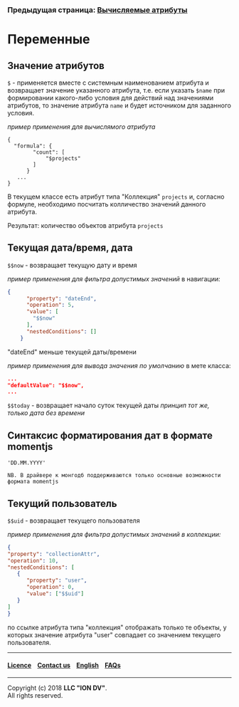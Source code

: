 ### Предыдущая страница: [Вычисляемые атрибуты](/docs/ru/2_system_description/metadata_structure/meta_class/atr_formula.md#вычисляемые-атрибуты-без-кеширования)

# Переменные 
## Значение атрибутов

`$` - применяется вместе с системным наименованием атрибута и возвращает значение указанного атрибута, т.е. если указать `$name` при формировании какого-либо условия для действий над значениями атрибутов, то значение атрибута `name` и будет источником для заданного условия.

_пример применения для вычислямого атрибута_
```
{
  "formula": {
        "count": [
            "$projects"
        ]
      }
   ...
}
```
В текущем классе есть атрибут типа "Коллекция"  `projects` и, согласно формуле, необходимо посчитать колличество значений данного атрибута.

Результат: количество объектов атрибута `projects`

## Текущая дата/время, дата

`$$now` - возвращает текущую дату и время

_пример применения для фильтра допустимых значений_
в навигации:
```json
{
      "property": "dateEnd",
      "operation": 5,
      "value": [
        "$$now"
      ],
      "nestedConditions": []
    }
```
"dateEnd" меньше текущей даты/времени

_пример применения для вывода значения по умолчанию_
в мете класса:
```json
...
"defaultValue": "$$now",
...
```

`$$today` - возвращает начало суток текущей даты 
_принцип тот же, только дата без времени_

## Синтаксис форматирования дат в формате momentjs

```
'DD.MM.YYYY'
```

```
NB. В драйвере к монгодб поддерживаются только основные возможности формата momentjs 
```

## Текущий пользователь

`$$uid` - возвращает текущего пользователя

_пример применения для фильтра допустимых значений в коллекции:_

```json
{
"property": "collectionAttr",
"operation": 10,
"nestedConditions": [
   {
      "property": "user",
      "operation": 0,
      "value": ["$$uid"]
   }
] 
}
```
по ссылке атрибута типа "коллекция" отображать только те объекты, у которых значение атрибута "user" совпадает со значением текущего пользователя.

--------------------------------------------------------------------------  


#### [Licence](/LICENCE.md) &ensp;  [Contact us](https://iondv.ru/index.html) &ensp;  [English](/docs/en/2_system_description/metadata_structure/meta_variables.md) &ensp; [FAQs](/faqs.md)          



--------------------------------------------------------------------------  

Copyright (c) 2018 **LLC "ION DV"**.   
All rights reserved. 